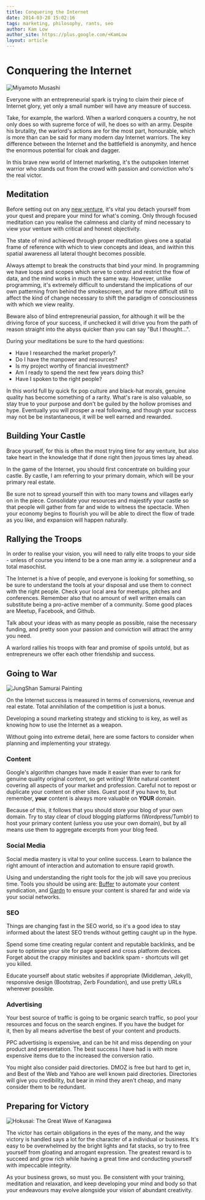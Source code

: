 ```yaml
---
title: Conquering the Internet
date: 2014-03-28 15:02:16
tags: marketing, philosophy, rants, seo
author: Kam Low
author_site: https://plus.google.com/+KamLow
layout: article
---
```


# Conquering the Internet

![Miyamoto Musashi](/conquering-the-internet/miyamoto-musashi.jpg "Miyamoto Musashi")

Everyone with an entrepreneurial spark is trying to claim their piece of Internet glory, yet only a small number will have any measure of success. 

Take, for example, the warlord. When a warlord conquers a country, he not only does so with supreme force of will, he does so with an army. Despite his brutality, the warlord's actions are for the most part, honourable, which is more than can be said for many modern day Internet warriors. The key difference between the Internet and the battlefield is anonymity, and hence the enormous potential for cloak and dagger.

In this brave new world of Internet marketing, it's the outspoken Internet warrior who stands out from the crowd with passion and conviction who's the real victor.


<!--
 succeeds with honour and dignity who's the real victor.
	also has a certain kind of honour.  
, but in this brave new world of Internet marketing, it's the Internet warrior who succeeds with honour and dignity who's the real victor.


When a warlord conquers a country, he not only does so with supreme force of will, he does so with an army. Despite his brutality, the warlords also has a certain kind of honour. The Internet differs from the battlefield in this respect, because of the enormous potential for cloak and dagger. In this brave new world of Internet marketing, it's the Internet warrior who succeeds with honour and dignity who's the real victor.


To conquer the Internet is a dream held by many, yet its easy to forget what's important along the treacherous path to victory. 
, and what you will have to give and take.

and build unrealistic expectations of success. 
-->

## Meditation

Before setting out on any [new venture](http://en.wikipedia.org/wiki/Monomyth), it's vital you detach yourself from your quest and prepare your mind for what's coming. Only through focused meditation can you realise the calmness and clarity of mind necessary to view your venture with critical and honest objectivity.

The state of mind achieved through proper meditation gives one a spatial frame of reference with which to view concepts and ideas, and iwithin this spatial awareness all lateral thought becomes possible. 

Always attempt to break the constructs that bind your mind. In programming we have loops and scopes which serve to control and restrict the flow of data, and the mind works in much the same way. However, unlike programming, it's extremely difficult to understand the implications of our own patterning from behind the smokescreen, and far more difficult still to affect the kind of change necessary to shift the paradigm of consciousness with which we view reality.

<!--pre-conceived consciously and unconsciously
We are forever at the mercy of our own patterning, so the challenge is to 
The challenge is to view our own patterning from behind the smokescreen, 
and constantly shift the paradigm of consciousness towards the true nature of things. 


The difference is it's much harder to see our own patterns 

, yet 
is it's much harder 
	honest 
Only a calm and clear mind is capable of viewing
	It's vital that you can view a venture with honest and critical objectivity, 
and can also steer you from the ideal path
delude you from the truth. 
 that will both your greatest 
When engaging in a new enterprise, it's your 
, 

and view your goals with an objective and critical mind. Ask yourself the difficult questions, and if you can't be 100% honest, then find someone who will be.

In the beginning it's important now to be blinded by entrepreneurial fervour, or loose sight of the reality of your choices. Make sure you know what you're getting yourself into, and that you're willing to accept the long term effects and responsibilities of your undertaking. 

, so ask the hard questions:
Take care not to fall into the trap of saying "We'll think about that when we come to it", for that's the path to ruin! 
but it can blind you to the tru nature of things 

if you are blinded by it

 of ruin
, then it will steer you
Take the time to detach yourself from your quest, and
is both your friend and enemy. I
-->

Beware also of blind entrepreneurial passion, for although it will be the driving force of your success, if unchecked it will drive you from the path of reason straight into the abyss quicker than you can say "But I thought...". 

During your meditations be sure to the hard questions:

* Have I researched the market properly?
* Do I have the manpower and resources?
* Is my project worthy of financial investment?
* Am I ready to spend the next few years doing this?
* Have I spoken to the right people?

In this world full by quick fix pop culture and black-hat morals, genuine quality has become something of a rarity. What's rare is also valuable, so stay true to your purpose and don't be guiled by the hollow promises and hype. Eventually you will prosper a real following, and though your success may not be be instantaneous, it will be well earned and rewarded. 

## Building Your Castle

Brace yourself, for this is often the most trying time for any venture, but also take heart in the knowledge that if done right then joyous times lay ahead. 

In the game of the Internet, you should first concentrate on building your castle. By castle, I am referring to your primary domain, which will be your primary real estate.

Be sure not to spread yourself thin with too many towns and villages early on in the piece. Consolidate your resources and majestify your castle so that people will gather from far and wide to witness the spectacle. When your economy begins to flourish you will be able to direct the flow of trade as you like, and expansion will happen naturally. 

<!--you will attract to join your cause and 
	Just as when building an empire, you don't want 
, so beg, borrow or steal to get to this point
the people will soon hear about it and come from far and wide to gaze upon it's beauty. As the economy flourishes
You are establishing an online economy and 
Forget about the crappy minisites and backlink spam - shortcuts will get you killed. 
, and focus on your primary domain.
-->

## Rallying the Troops

<!--
![Karate at Shuri Castle c.1938](/conquering-the-internet/karate-castle-shuri.jpg "Karate at Shuri Castle c.1938")
-->

In order to realise your vision, you will need to rally elite troops to your side - unless of course you intend to be a one man army ie. a solopreneur and a total masochist. 

The Internet is a hive of people, and everyone is looking for something, so be sure to understand the tools at your disposal and use them to connect with the right people. Check your local area for meetups, pitches and conferences. Remember also that no amount of well written emails can substitute being a pro-active member of a community. Some good places are Meetup, Facebook, and Github.

Talk about your ideas with as many people as possible, raise the necessary funding, and pretty soon your passion and conviction will attract the army you need.

A warlord rallies his troops with fear and promise of spoils untold, but as entrepreneurs we offer each other friendship and success.



<!--
and pretty soon your talent, conviction and passion will begin to attract an army.
thing substitutes  sure you use 
If your vision is yet
To consolidate your vision, you will need to rally the troops. Working as a solopreneur is a tough gig - so why not make life easy on yourself? The Internet is a hive of people, and everyone is looking for something, so why not use it to connect with people! Check meetup.com for local meetups with people of similar interests. Talk about and develop your ideas with other people, and pretty soon your talent, conviction and passion will begin to attract an army.

A warlord rallies his troops with fear and promise of spoils untold, but as entrepreneurs preffer to offer each other friendship and success.

Some good places are Meetup, Facebook, Github - whatever floats your boat.
-->

## Going to War

![JungShan Samurai Painting](/conquering-the-internet/ink-samurai-jungshan.jpg "JungShan Samurai Painting")
<!--
![Samurai Battle](/conquering-the-internet/samurai-battle.jpg "Samurai Battle")
-->

On the Internet success is measured in terms of conversions, revenue and real estate. Total annihilation of the competition is just a bonus.

Developing a sound marketing strategy and sticking to is key, as well as knowing how to use the Internet as a weapon.

Without going into extreme detail, here are some factors to consider when planning and implementing your strategy.

### Content

Google's algorithm changes have made it easier than ever to rank for genuine quality original content, so get writing! Write natural content covering all aspects of your market and profession. Careful not to repost or duplicate your content on other sites. Guest post if you have to, but remember, **your** content is always more valuable on **YOUR** domain.

Because of this, it follows that you should store your blog of your own domain. Try to stay clear of cloud blogging platforms (Wordpress/Tumblr) to host your primary content (unless you use your own domain), but by all means use them to aggregate excerpts from your blog feed.

### Social Media

Social media mastery is vital to your online success. Learn to balance the right amount of interaction and automation to ensure rapid growth. 

Using and understanding the right tools for the job will save you precious time. Tools you should be using are: <a href="http://bufferapp.com" title="Buffer" target="_blank">Buffer</a> to automate your content syndication, and <a href="http://gardn.net" title="Gardn" target="_blank">Gardn</a> to ensure your content is shared far and wide via your social networks.

### SEO

Things are changing fast in the SEO world, so it's a good idea to stay informed about the latest SEO trends without getting caught up in the hype.

Spend some time creating regular content and reputable backlinks, and be sure to optimise your site for page speed and cross platform devices. Forget about the crappy minisites and backlink spam - shortcuts will get you killed. 

Educate yourself about static websites if appropriate (Middleman, Jekyll), responsive design (Bootstrap, Zerb Foundation), and use pretty URLs wherever possible.

### Advertising

Your best source of traffic is going to be organic search traffic, so pool your resources and focus on the search engines. If you have the budget for it, then by all means advertise the best of your content and products.

PPC advertising is expensive, and can be hit and miss depending on your product and presentation. The best success I have had is with more expensive items due to the increased the conversion ratio.

You might also consider paid directories. DMOZ is free but hard to get in, and Best of the Web and Yahoo are well known paid directories. Directories will give you credibility, but bear in mind they aren't cheap, and many consider them to be redundant.

## Preparing for Victory

![Hokusai: The Great Wave of Kanagawa](/conquering-the-internet/hokusai-the-great-wave.jpg "Hokusai: The Great Wave of Kanagawa")
<!--
![Berserk Gatsu](/conquering-the-internet/berserk-guts.jpg "Berserk Gatsu")
The victor has certain obligations, least of which is to set the standard for those to come. 
-->

The victor has certain obligations in the eyes of the many, and the way victory is handled says a lot for the character of a individual or business. It's easy to be overwhelmed by the bright lights and fat stacks, so try to free yourself from gloating and arrogant expression. The greatest reward is to succeed and grow rich while having a great time and conducting yourself with impeccable integrity.

As your business grows, so must you. Be consistent with your training, meditation and relaxation, and keep developing your mind and body so that your endeavours may evolve alongside your vision of abundant creativity.